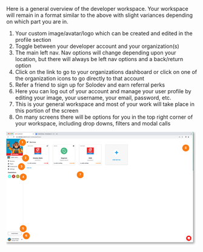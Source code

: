 
Here is a general overview of the developer workspace. Your workspace will remain in a format similar to the above with slight variances depending on which part you are in.

1. Your custom image/avatar/logo which can be created and edited in the profile section
2. Toggle between your developer account and your organization(s)
3. The main left nav. Nav options will change depending upon your location, but there will always be left nav options and a back/return option
4. Click on the link to go to your organizations dashboard or click on one of the organization icons to go directly to that account
5. Refer a friend to sign up for Solodev and earn referral perks
6. Here you can log out of your account and manage your user profile by editing your image, your username, your email, password, etc.
7. This is your general workspace and most of your work will take place in this portion of the screen
8. On many screens there will be options for you in the top right corner of your workspace, including drop downs, filters and modal calls


<a href="../images/account-dashboard-lg.jpg" target="_blank"><img src="../images/account-dashboard.jpg" style="margin: auto; display: block"></a>

